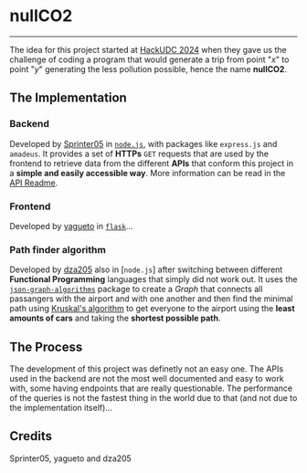 # nullCO2
---
The idea for this project started at [HackUDC 2024](https://hackudc.gpul.org/) when they gave us the challenge of coding a program that would generate a trip from point "*x*" to point "*y*" generating the less pollution possible, hence the name **nullCO2**.
## The Implementation
### Backend
Developed by [Sprinter05](https://github.com/Sprinter05) in [`node.js`](https://nodejs.org/en), with packages like `express.js` and `amadeus`. It provides a set of **HTTPs** `GET` requests that are used by the frontend to retrieve data from the different **APIs** that conform this project in a __simple and easily accessible way__. More information can be read in the [API Readme](./route-api/README.md).
### Frontend
Developed by [yagueto](https://github.com/yagueto) in [`flask`](https://flask.palletsprojects.com/en/3.0.x/)...
### Path finder algorithm
Developed by [dza205](https://github.com/dza205) also in [`node.js`] after switching between different **Functional Programming** languages that simply did not work out. It uses the [`json-graph-algorithms`](https://github.com/chen0040/js-graph-algorithms) package to create a *Graph* that connects all passangers with the airport and with one another and then find the minimal path using [Kruskal's algorithm](https://en.wikipedia.org/wiki/Kruskal%27s_algorithm) to get everyone to the airport using the __least amounts of cars__ and taking the __shortest possible path__.
## The Process
The development of this project was definetly not an easy one. The APIs used in the backend are not the most well documented and easy to work with, some having endpoints that are really questionable. The performance of the queries is not the fastest thing in the world due to that (and not due to the implementation itself)...
## Credits
Sprinter05, yagueto and dza205